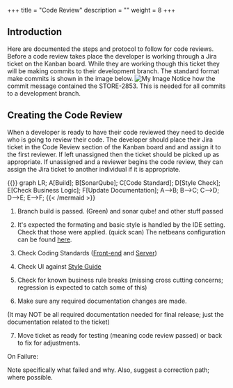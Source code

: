 +++
title = "Code Review"
description = ""
weight = 8
+++

## Introduction
Here are documented the steps and protocol to follow for code reviews. Before a code review takes place the developer is working 
through a Jira ticket on the Kanban board. While they are working though this ticket they will be making commits to their development branch.
The standard format make commits is shown in the image below.
![My Image](/images/gitcommit.PNG)
Notice how the commit message contained the STORE-2853.
This is needed for all commits to a development branch.

## Creating the Code Review
When a developer is ready to have their code reviewed they need to decide who is going to review their code.
The developer should place their Jira ticket in the Code Review section of the Kanban board and and assign it to the first reviewer.
If left unassigned then the ticket should be picked up as appropriate.
If unassigned and a reviewer begins the code review, they can assign the Jira ticket to another individual if it is appropriate.

{{<mermaid align="left">}}
graph LR;
A[Build];
B[SonarQube];
C[Code Standard];
D[Style Check];
E[Check Business Logic];
F[Update Documentation];
A-->B;
B-->C;
C-->D;
D-->E;
E-->F;
{{< /mermaid >}}

1. Branch build is passed. (Green) and sonar qube! and other stuff passed   

2. It's expected the formating and basic style is handled by the IDE setting.
Check that those were applied. (quick scan) The netbeans configuration can be found [here](/files/nbformating.zip).
   
3. Check Coding Standards ([Front-end](/dev/front-end-code-standard) and [Server](/dev/server-code-standard))

4. Check UI against [Style Guide](/dev/uiguide)

5. Check for known business rule breaks (missing cross cutting concerns; regression is expected to catch some of this)

6. Make sure any required documentation changes are made.

(It may NOT be all required documentation needed for final release; just the documentation related to the ticket)

7. Move ticket as ready for testing (meaning code review passed) or back to fix for adjustments.

On Failure:

Note specifically what failed and why.  Also, suggest a correction path; where possible.
